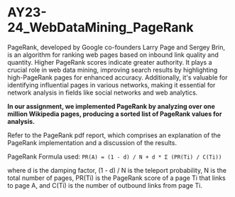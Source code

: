# AY23-24_WebDataMining_PageRank

PageRank, developed by Google co-founders Larry Page and Sergey Brin, is an algorithm for ranking web pages based on inbound link quality and quantity. Higher PageRank scores indicate greater authority. It plays a crucial role in web data mining, improving search results by highlighting high-PageRank pages for enhanced accuracy. Additionally, it's valuable for identifying influential pages in various networks, making it essential for network analysis in fields like social networks and web analytics. 

**In our assignment, we implemented PageRank by analyzing over one million Wikipedia pages, producing a sorted list of PageRank values for analysis.**

Refer to the PageRank pdf report, which comprises an explanation of the PageRank implementation and a discussion of the results.

PageRank Formula used: `PR(A) = (1 - d) / N + d * Σ (PR(Ti) / C(Ti))`

where d is the damping factor, (1 - d) / N is the teleport probability, N is the total number of pages, PR(Ti) is the PageRank score of a page Ti that links to page A, and C(Ti) is the number of outbound links from page Ti.
